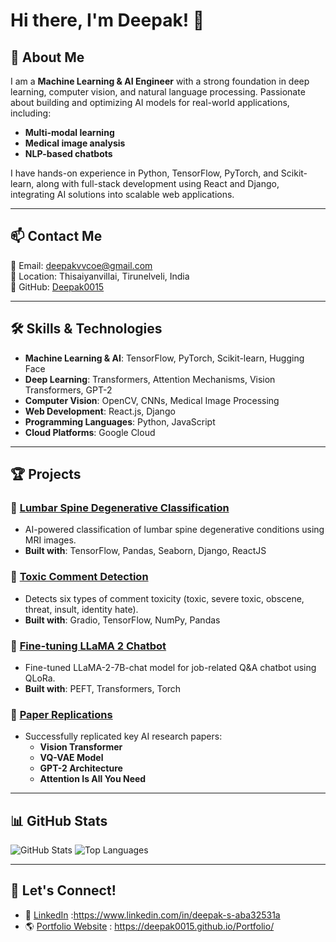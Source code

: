 # Hi there, I'm Deepak! 👋

## 🚀 About Me

I am a **Machine Learning & AI Engineer** with a strong foundation in deep learning, computer vision, and natural language processing. Passionate about building and optimizing AI models for real-world applications, including:

- **Multi-modal learning**
- **Medical image analysis**
- **NLP-based chatbots**

I have hands-on experience in Python, TensorFlow, PyTorch, and Scikit-learn, along with full-stack development using React and Django, integrating AI solutions into scalable web applications.

---

## 📫 Contact Me
📧 Email: deepakvvcoe@gmail.com  
📍 Location: Thisaiyanvillai, Tirunelveli, India  
🔗 GitHub: [Deepak0015](https://github.com/Deepak0015)

---

## 🛠 Skills & Technologies
- **Machine Learning & AI**: TensorFlow, PyTorch, Scikit-learn, Hugging Face
- **Deep Learning**: Transformers, Attention Mechanisms, Vision Transformers, GPT-2
- **Computer Vision**: OpenCV, CNNs, Medical Image Processing
- **Web Development**: React.js, Django
- **Programming Languages**: Python, JavaScript
- **Cloud Platforms**: Google Cloud

---

## 🏆 Projects
### 🔹 [Lumbar Spine Degenerative Classification](#)
- AI-powered classification of lumbar spine degenerative conditions using MRI images.
- **Built with**: TensorFlow, Pandas, Seaborn, Django, ReactJS

### 🔹 [Toxic Comment Detection](#)
- Detects six types of comment toxicity (toxic, severe toxic, obscene, threat, insult, identity hate).
- **Built with**: Gradio, TensorFlow, NumPy, Pandas

### 🔹 [Fine-tuning LLaMA 2 Chatbot](#)
- Fine-tuned LLaMA-2-7B-chat model for job-related Q&A chatbot using QLoRa.
- **Built with**: PEFT, Transformers, Torch

### 🔹 [Paper Replications](#)
- Successfully replicated key AI research papers:
  - **Vision Transformer**
  - **VQ-VAE Model**
  - **GPT-2 Architecture**
  - **Attention Is All You Need**

---

## 📊 GitHub Stats
![GitHub Stats](https://github-readme-stats.vercel.app/api?username=Deepak0015&show_icons=true&theme=tokyonight)
![Top Languages](https://github-readme-stats.vercel.app/api/top-langs/?username=Deepak0015&layout=compact&theme=tokyonight)

---

## 🤝 Let's Connect!
- 💼 [LinkedIn](#) :https://www.linkedin.com/in/deepak-s-aba32531a
- 🌎 [Portfolio Website](#) : https://deepak0015.github.io/Portfolio/


